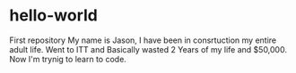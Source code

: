 # hello-world
First repository
My name is Jason, I have been in consrtuction my entire adult life. Went to ITT and Basically wasted 2 Years of my life and $50,000.
Now I'm trynig to learn to code.
